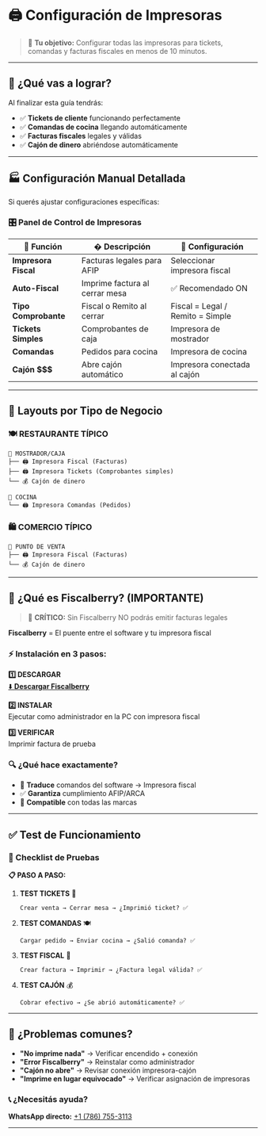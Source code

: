# 🖨️ Configuración de Impresoras
<div id="configurar-impresoras"></div>

> 🎯 **Tu objetivo:** Configurar todas las impresoras para tickets, comandas y facturas fiscales en menos de 10 minutos.

---

## 🎯 **¿Qué vas a lograr?**

Al finalizar esta guía tendrás:
- ✅ **Tickets de cliente** funcionando perfectamente
- ✅ **Comandas de cocina** llegando automáticamente  
- ✅ **Facturas fiscales** legales y válidas
- ✅ **Cajón de dinero** abriéndose automáticamente

---

## 🏭 **Configuración Manual Detallada**

Si querés ajustar configuraciones específicas:

### **🎛️ Panel de Control de Impresoras**

| 🎯 **Función** | � **Descripción** | 🔧 **Configuración** |
|----------------|-------------------|---------------------|
| **Impresora Fiscal** | Facturas legales para AFIP | Seleccionar impresora fiscal |
| **Auto-Fiscal** | Imprime factura al cerrar mesa | ✅ Recomendado ON |
| **Tipo Comprobante** | Fiscal o Remito al cerrar | Fiscal = Legal / Remito = Simple |
| **Tickets Simples** | Comprobantes de caja | Impresora de mostrador |
| **Comandas** | Pedidos para cocina | Impresora de cocina |
| **Cajón $$$** | Abre cajón automático | Impresora conectada al cajón |

---

## 🏪 **Layouts por Tipo de Negocio**

### **🍽️ RESTAURANTE TÍPICO**

```
🏪 MOSTRADOR/CAJA
├── 🖨️ Impresora Fiscal (Facturas)
├── 🖨️ Impresora Tickets (Comprobantes simples)  
└── 💰 Cajón de dinero

🍳 COCINA
└── 🖨️ Impresora Comandas (Pedidos)
```

### **🛍️ COMERCIO TÍPICO**

```
🏪 PUNTO DE VENTA
├── 🖨️ Impresora Fiscal (Facturas)
└── 💰 Cajón de dinero
```

---

## 🔧 **¿Qué es Fiscalberry? (IMPORTANTE)**
<div id="que-es-fiscalberry"></div>

> 🚨 **CRÍTICO:** Sin Fiscalberry NO podrás emitir facturas legales

**Fiscalberry** = El puente entre el software y tu impresora fiscal

### **⚡ Instalación en 3 pasos:**

**1️⃣ DESCARGAR**  
[⬇️ **Descargar Fiscalberry**](https://github.com/paxapos/fiscalberry/releases/latest/download/fiscalberry-win.exe)

**2️⃣ INSTALAR**  
Ejecutar como administrador en la PC con impresora fiscal

**3️⃣ VERIFICAR**  
Imprimir factura de prueba

### **🔍 ¿Qué hace exactamente?**
- 🔄 **Traduce** comandos del software → Impresora fiscal
- ✅ **Garantiza** cumplimiento AFIP/ARCA  
- 🔧 **Compatible** con todas las marcas

---

## ✅ **Test de Funcionamiento**

### **🧪 Checklist de Pruebas**

**📋 PASO A PASO:**

1. **TEST TICKETS** 🎫
   ```
   Crear venta → Cerrar mesa → ¿Imprimió ticket? ✅
   ```

2. **TEST COMANDAS** 🍽️
   ```
   Cargar pedido → Enviar cocina → ¿Salió comanda? ✅
   ```

3. **TEST FISCAL** 📄
   ```
   Crear factura → Imprimir → ¿Factura legal válida? ✅
   ```

4. **TEST CAJÓN** 💰
   ```
   Cobrar efectivo → ¿Se abrió automáticamente? ✅
   ```

---

## 🚨 **¿Problemas comunes?**
- **"No imprime nada"** → Verificar encendido + conexión
- **"Error Fiscalberry"** → Reinstalar como administrador  
- **"Cajón no abre"** → Revisar conexión impresora-cajón
- **"Imprime en lugar equivocado"** → Verificar asignación de impresoras

### **📞 ¿Necesitás ayuda?**
**WhatsApp directo:** [+1 (786) 755-3113](https://wa.me/17867553113)

---
